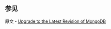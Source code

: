 ## 参见

原文 - [Upgrade to the Latest Revision of MongoDB]( https://docs.mongodb.com/manual/tutorial/upgrade-revision/ )

